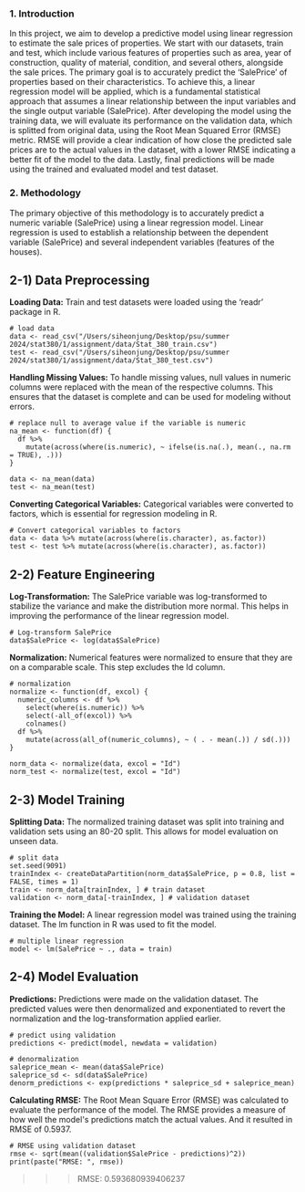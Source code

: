 ### 1. Introduction
In this project, we aim to develop a predictive model using linear regression to estimate the sale prices of
properties. We start with our datasets, train and test, which include various features of properties such as area,
year of construction, quality of material, condition, and several others, alongside the sale prices.
The primary goal is to accurately predict the ‘SalePrice’ of properties based on their characteristics. To achieve
this, a linear regression model will be applied, which is a fundamental statistical approach that assumes a linear
relationship between the input variables and the single output variable (SalePrice). After developing the model
using the training data, we will evaluate its performance on the validation data, which is splitted from original
data, using the Root Mean Squared Error (RMSE) metric. RMSE will provide a clear indication of how close the
predicted sale prices are to the actual values in the dataset, with a lower RMSE indicating a better fit of the model
to the data. Lastly, final predictions will be made using the trained and evaluated model and test dataset.

### 2. Methodology
The primary objective of this methodology is to accurately predict a numeric variable (SalePrice) using a
linear regression model. Linear regression is used to establish a relationship between the dependent variable
(SalePrice) and several independent variables (features of the houses).

## 2-1) Data Preprocessing
**Loading Data:** Train and test datasets were loaded using the ‘readr’ package in R.
```
# load data
data <- read_csv("/Users/siheonjung/Desktop/psu/summer 2024/stat380/1/assignment/data/Stat_380_train.csv")
test <- read_csv("/Users/siheonjung/Desktop/psu/summer 2024/stat380/1/assignment/data/Stat_380_test.csv")
```

**Handling Missing Values:** To handle missing values, null values in numeric columns were replaced with the
mean of the respective columns. This ensures that the dataset is complete and can be used for modeling without
errors.
```
# replace null to average value if the variable is numeric
na_mean <- function(df) {
  df %>%
    mutate(across(where(is.numeric), ~ ifelse(is.na(.), mean(., na.rm = TRUE), .)))
}

data <- na_mean(data)
test <- na_mean(test)
```

**Converting Categorical Variables:** Categorical variables were converted to factors, which is essential for
regression modeling in R.
```
# Convert categorical variables to factors
data <- data %>% mutate(across(where(is.character), as.factor))
test <- test %>% mutate(across(where(is.character), as.factor))
```

## 2-2) Feature Engineering
**Log-Transformation:** The SalePrice variable was log-transformed to stabilize the variance and make the
distribution more normal. This helps in improving the performance of the linear regression model.
```
# Log-transform SalePrice
data$SalePrice <- log(data$SalePrice)
```

**Normalization:** Numerical features were normalized to ensure that they are on a comparable scale. This step
excludes the Id column.
```
# normalization
normalize <- function(df, excol) {
  numeric_columns <- df %>%
    select(where(is.numeric)) %>%
    select(-all_of(excol)) %>%
    colnames()
  df %>%
    mutate(across(all_of(numeric_columns), ~ ( . - mean(.)) / sd(.)))
}

norm_data <- normalize(data, excol = "Id")
norm_test <- normalize(test, excol = "Id")
```

## 2-3) Model Training
**Splitting Data:** The normalized training dataset was split into training and validation sets using an 80-20 split.
This allows for model evaluation on unseen data.
```
# split data
set.seed(9091)
trainIndex <- createDataPartition(norm_data$SalePrice, p = 0.8, list = FALSE, times = 1)
train <- norm_data[trainIndex, ] # train dataset
validation <- norm_data[-trainIndex, ] # validation dataset
```

**Training the Model:** A linear regression model was trained using the training dataset. The lm function in R
was used to fit the model.
```
# multiple linear regression
model <- lm(SalePrice ~ ., data = train)
```

## 2-4) Model Evaluation
**Predictions:** Predictions were made on the validation dataset. The predicted values were then denormalized
and exponentiated to revert the normalization and the log-transformation applied earlier.
```
# predict using validation
predictions <- predict(model, newdata = validation)

# denormalization
saleprice_mean <- mean(data$SalePrice)
saleprice_sd <- sd(data$SalePrice)
denorm_predictions <- exp(predictions * saleprice_sd + saleprice_mean)
```

**Calculating RMSE:** The Root Mean Square Error (RMSE) was calculated to evaluate the performance of the
model. The RMSE provides a measure of how well the model's predictions match the actual values. And it
resulted in RMSE of 0.5937.
```
# RMSE using validation dataset
rmse <- sqrt(mean((validation$SalePrice - predictions)^2))
print(paste("RMSE: ", rmse))
```
>>> RMSE: 0.593680939406237
